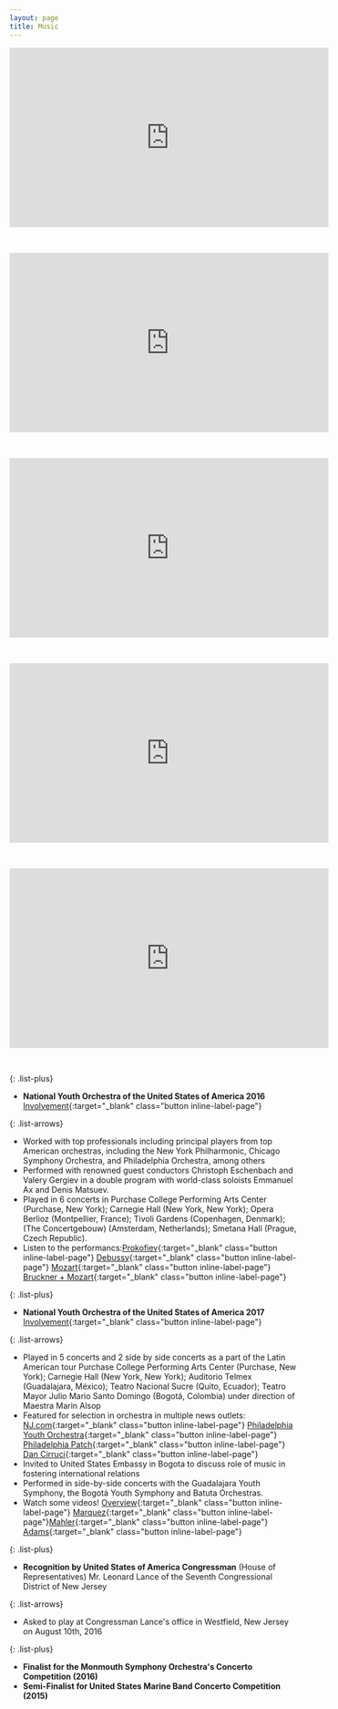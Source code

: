 ```yaml
---
layout: page
title: Music
---
```


<div class="wide" markdown="1">

<p align="center">
<iframe width="560" height="315" src="https://www.youtube.com/embed/cm8aBHmwRfY" frameborder="0" allow="accelerometer; autoplay; encrypted-media; gyroscope; picture-in-picture" allowfullscreen></iframe>
</p>

<br>

<p align="center">
<iframe width="560" height="315" src="https://www.youtube.com/embed/oHMoe-z9-xA" frameborder="0" allow="accelerometer; autoplay; encrypted-media; gyroscope; picture-in-picture" allowfullscreen></iframe>
</p>

<br>

<p align="center">
<iframe width="560" height="315" src="https://www.youtube.com/embed/UhPEG2x29jg" frameborder="0" allow="accelerometer; autoplay; encrypted-media; gyroscope; picture-in-picture" allowfullscreen></iframe>
</p>

<br>

<p align="center">
<iframe width="560" height="315" src="https://www.youtube.com/embed/IdwLOzwMUMk" frameborder="0" allow="accelerometer; autoplay; encrypted-media; gyroscope; picture-in-picture" allowfullscreen></iframe>
</p>

<br>

<p align="center">
<iframe width="560" height="315" src="https://www.youtube.com/embed/3Sg3-klAeV0" frameborder="0" allow="accelerometer; autoplay; encrypted-media; gyroscope; picture-in-picture" allowfullscreen></iframe>
</p>

<br>

{: .list-plus}

- **National Youth Orchestra of the United States of America 2016** [Involvement](https://www.carnegiehall.org/Education/Young-Musicians/National-Youth-Ensembles/NYO-USA/NYO-USA-2016){:target="_blank" class="button inline-label-page"}

{: .list-arrows}

- Worked with top professionals including principal players from top American orchestras, including the New York    Philharmonic, Chicago Symphony Orchestra, and Philadelphia Orchestra, among others
- Performed with renowned guest conductors Christoph Eschenbach and Valery Gergiev in a double program with world-class soloists Emmanuel Ax and Denis Matsuev.
- Played in 6 concerts in Purchase College Performing Arts Center (Purchase, New York); Carnegie Hall (New York, New York); Opera Berlioz (Montpellier, France); Tivoli Gardens (Copenhagen, Denmark); (The Concertgebouw) (Amsterdam, Netherlands); Smetana Hall (Prague, Czech Republic).
- Listen to the performancs:[Prokofiev](https://www.youtube.com/watch?v=JjgcKUtYdts){:target="_blank" class="button inline-label-page"} [Debussy](https://www.youtube.com/watch?v=ez5x7FcE-E8){:target="_blank" class="button inline-label-page"} [Mozart](https://www.youtube.com/watch?v=kWnpm6OnB3k){:target="_blank" class="button inline-label-page"} [Bruckner + Mozart](https://www.wqxr.org/story/national-youth-orchestra-united-states-america-plays-mozart-and-bruckner/){:target="_blank" class="button inline-label-page"}

    
{: .list-plus}

- **National Youth Orchestra of the United States of America 2017** [Involvement](https://www.carnegiehall.org/Education/Young-Musicians/National-Youth-Ensembles/NYO-USA/NYO-USA-2017){:target="_blank" class="button inline-label-page"}

{: .list-arrows}

- Played in 5 concerts and 2 side by side concerts as a part of the Latin American tour Purchase College Performing Arts Center (Purchase, New York); Carnegie Hall (New York, New York); Auditorio Telmex (Guadalajara, México); Teatro Nacional Sucre (Quito, Ecuador); Teatro Mayor Julio Mario Santo Domingo (Bogotá, Colombia) under direction of Maestra Marin Alsop
- Featured for selection in orchestra in multiple news outlets: [NJ.com](https://www.nj.com/middlesex/2017/03/students_named_to_national_orchestra.html){:target="_blank" class="button inline-label-page"}  [Philadelphia Youth Orchestra]( https://pyos.org/newsevent/pyo-recognizes-seven-students-who-participated-in-nyo-usa-2017/){:target="_blank" class="button inline-label-page"} [Philadelphia Patch]( https://patch.com/pennsylvania/balacynwyd/philadelphia-youth-orchestra-recognizes-seven-students-who-participated-2017){:target="_blank" class="button inline-label-page"} [Dan Cirruci]( http://dancirucci.blogspot.com/2017/03/how-do-you-get-to-carnegie-hall-well.html){:target="_blank" class="button inline-label-page"} 
- Invited to United States Embassy in Bogota to discuss role of music in fostering international relations
- Performed in side-by-side concerts with the Guadalajara Youth Symphony, the Bogotá Youth Symphony and Batuta Orchestras.
- Watch some videos! [Overview](https://www.youtube.com/watch?v=3mJ7ziAUcLI){:target="_blank" class="button inline-label-page"} [Marquez](https://youtu.be/HT0QeD_mP1w){:target="_blank" class="button inline-label-page"}[Mahler](https://youtu.be/XySNZa2ciBI){:target="_blank" class="button inline-label-page"} [Adams](https://youtu.be/OyRkey46sXE){:target="_blank" class="button inline-label-page"}



{: .list-plus}

- **Recognition by United States of America Congressman** (House of Representatives) Mr. Leonard Lance of the Seventh Congressional District of New Jersey

{: .list-arrows}

- Asked to play at Congressman Lance's office in Westfield, New Jersey on August 10th, 2016

{: .list-plus}

- **Finalist for the Monmouth Symphony Orchestra's Concerto Competition (2016)**
- **Semi-Finalist for United States Marine Band Concerto Competition (2015)**

</div>
